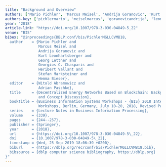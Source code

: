 ```yaml
---
title: "Background and Overview"
authors: ['Mario Pichler', 'Marcus Meisel', 'Andrija Goranovic', 'Kurt Leonhartsberger', 'Georg Lettner', 'Georgios C. Chasparis', 'Heribert Vallant', 'Stefan Marksteiner', 'Hemma Bieser']
authors-key: ['pichlermario', 'meiselmarcus', 'goranovicandrija', 'leonhartsbergerkurt', 'lettnergeorg', 'c.georgios', 'vallantheribert', 'marksteinerstefan', 'bieserhemma']
year: "2018"
article-link: "https://doi.org/10.1007/978-3-030-04849-5_22"
venue: "BIS"
bibex: "@inproceedings{DBLP:conf/bis/PichlerMGLLCVMB18,
  author    = {Mario Pichler and
               Marcus Meisel and
               Andrija Goranovic and
               Kurt Leonhartsberger and
               Georg Lettner and
               Georgios C. Chasparis and
               Heribert Vallant and
               Stefan Marksteiner and
               Hemma Bieser},
  editor    = {Witold Abramowicz and
               Adrian Paschke},
  title     = {Decentralized Energy Networks Based on Blockchain: Background, Overview
               and Concept Discussion},
  booktitle = {Business Information Systems Workshops - {BIS} 2018 International
               Workshops, Berlin, Germany, July 18-20, 2018, Revised Papers},
  series    = {Lecture Notes in Business Information Processing},
  volume    = {339},
  pages     = {244--257},
  publisher = {Springer},
  year      = {2018},
  url       = {https://doi.org/10.1007/978-3-030-04849-5\_22},
  doi       = {10.1007/978-3-030-04849-5\_22},
  timestamp = {Wed, 25 Sep 2019 18:06:39 +0200},
  biburl    = {https://dblp.org/rec/conf/bis/PichlerMGLLCVMB18.bib},
  bibsource = {dblp computer science bibliography, https://dblp.org}
}"
---
```

